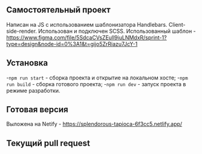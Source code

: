 ## Самостоятельный проект
Написан на JS с использованием шаблонизатора Handlebars. Client-side-render.
Использован и подключен SCSS.
Использованный шаблон - https://www.figma.com/file/5SdcaCVsZEull9iuLNMdxR/sprint-1?type=design&node-id=0%3A1&t=gijo5ZrRiazu7JcY-1
## Установка
-`npm run start` - сборка проекта и открытие на локальном хосте;
-`npm run build` - сборка готового проекта;
-`npm run dev` - запуск проекта в режиме разработки.

## Готовая версия
Выложена на Netify - https://splendorous-tapioca-6f3cc5.netlify.app/

## Текущий pull request
